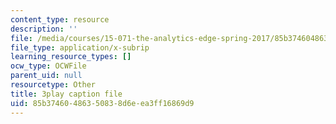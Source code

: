 ```yaml
---
content_type: resource
description: ''
file: /media/courses/15-071-the-analytics-edge-spring-2017/85b37460486350838d6eea3ff16869d9_Kdbia6SXSFA.vtt
file_type: application/x-subrip
learning_resource_types: []
ocw_type: OCWFile
parent_uid: null
resourcetype: Other
title: 3play caption file
uid: 85b37460-4863-5083-8d6e-ea3ff16869d9
---
```

